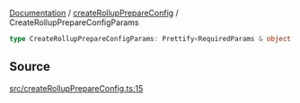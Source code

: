 [Documentation](../../README.md) / [createRollupPrepareConfig](../README.md) / CreateRollupPrepareConfigParams

```ts
type CreateRollupPrepareConfigParams: Prettify<RequiredParams & object & OptionalParams>;
```

## Source

[src/createRollupPrepareConfig.ts:15](https://github.com/anegg0/arbitrum-orbit-sdk/blob/8d986d322aefb470a79fa3dc36918f72097df8c1/src/createRollupPrepareConfig.ts#L15)
